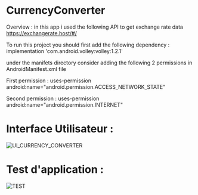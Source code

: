 # CurrencyConverter

Overview : in this app i used the following API to get exchange rate data https://exchangerate.host/#/

To run this project you should first add the following dependency : implementation 'com.android.volley:volley:1.2.1'

under the manifets directory consider adding the following 2 permissions in AndroidManifest.xml file

First permission : uses-permission android:name="android.permission.ACCESS_NETWORK_STATE"

Second permission : uses-permission android:name="android.permission.INTERNET"
  

# Interface Utilisateur : 

![UI_CURRENCY_CONVERTER](https://user-images.githubusercontent.com/74155712/210156414-fca45698-c9c9-4c6f-8372-bd6163764801.png)
 
# Test d'application : 

![TEST](https://user-images.githubusercontent.com/74155712/210156591-ed05d499-a01f-4bdf-bd71-fa56315c7f62.png)
